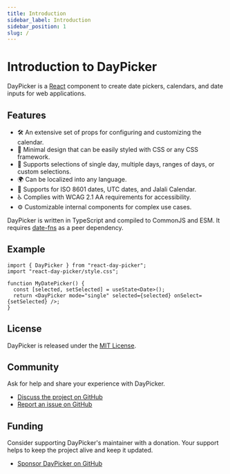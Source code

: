 ```yaml
---
title: Introduction
sidebar_label: Introduction
sidebar_position: 1
slug: /
---
```


# Introduction to DayPicker

DayPicker is a [React](https://react.dev) component to create date pickers, calendars, and date inputs for web applications.

## Features

- 🛠 An extensive set of props for configuring and customizing the calendar.
- 🎨 Minimal design that can be easily styled with CSS or any CSS framework.
- 📅 Supports selections of single day, multiple days, ranges of days, or custom selections.
- 🌍 Can be localized into any language.
- 📆 Supports for ISO 8601 dates, UTC dates, and Jalali Calendar.
- ♿ Complies with WCAG 2.1 AA requirements for accessibility.
- ⚙️ Customizable internal components for complex use cases.

DayPicker is written in TypeScript and compiled to CommonJS and ESM. It requires [date-fns](https://date-fns.org) as a peer dependency.

## Example

```tsx
import { DayPicker } from "react-day-picker";
import "react-day-picker/style.css";

function MyDatePicker() {
  const [selected, setSelected] = useState<Date>();
  return <DayPicker mode="single" selected={selected} onSelect={setSelected} />;
}
```

<BrowserWindow>
  <Examples.Start />
</BrowserWindow>

## License

DayPicker is released under the [MIT License](./license).

## Community

Ask for help and share your experience with DayPicker.

- [Discuss the project on GitHub](https://github.com/gpbl/react-day-picker/discussions)
- [Report an issue on GitHub](https://github.com/gpbl/react-day-picker/issues/new/choose)

## Funding

Consider supporting DayPicker's maintainer with a donation. Your support helps to keep the project alive and keep it updated.

- [Sponsor DayPicker on GitHub](https://github.com/sponsors/gpbl)
